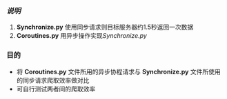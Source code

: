 ### *说明*
1. **Synchronize.py** 使用同步请求则目标服务器约1.5秒返回一次数据
2. **Coroutines.py** 用异步操作实现*Synchronize.py*
### 目的
- 将 **Coroutines.py** 文件所用的异步协程请求与 **Synchronize.py** 文件所使用的同步请求爬取效率做对比
- 可自行测试两者间的爬取效率
